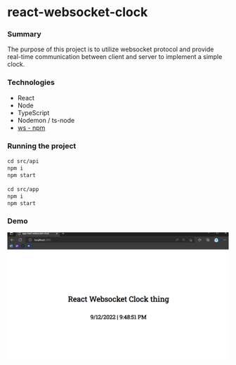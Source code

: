 # react-websocket-clock

### Summary

The purpose of this project is to utilize websocket protocol and provide real-time communication between client and server to implement a simple clock.

### Technologies

- React
- Node
- TypeScript
- Nodemon / ts-node
- [ws - npm](https://www.npmjs.com/package/ws)

### Running the project

```shell
cd src/api
npm i
npm start

cd src/app
npm i
npm start
```

### Demo

<div>
  <img align="center" src="./docs/img/react_websocket_clock.gif" />
</div>
